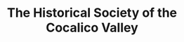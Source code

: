---
layout: repo
title: "The Historical Society of the Cocalico Valley"
id: 13558
permalink: repos/13558/
---
